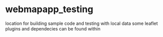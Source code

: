 # webmapapp_testing
location for building sample code and testing with local data some leaflet plugins and dependecies can be found within
